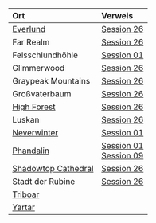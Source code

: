 | Ort | Verweis |
|:------------|:-----------------|
| [Everlund](https://lolindhir.github.io/PnP/campaigns/starter/locations/cities/everlund) | [Session 26](https://lolindhir.github.io/PnP/campaigns/starter/sessions/session026) |
| Far Realm | [Session 26](https://lolindhir.github.io/PnP/campaigns/starter/sessions/session026) |
| Felsschlundhöhle | [Session 01](https://lolindhir.github.io/PnP/campaigns/starter/sessions/session001) |
| Glimmerwood | [Session 26](https://lolindhir.github.io/PnP/campaigns/starter/sessions/session026) |
| Graypeak Mountains | [Session 26](https://lolindhir.github.io/PnP/campaigns/starter/sessions/session026) |
| Großvaterbaum | [Session 26](https://lolindhir.github.io/PnP/campaigns/starter/sessions/session026) |
| [High Forest](https://lolindhir.github.io/PnP/campaigns/starter/locations/regions/high_forest) | [Session 26](https://lolindhir.github.io/PnP/campaigns/starter/sessions/session026) |
| Luskan | [Session 26](https://lolindhir.github.io/PnP/campaigns/starter/sessions/session026) |
| [Neverwinter](https://lolindhir.github.io/PnP/campaigns/starter/locations/cities/neverwinter) | [Session 01](https://lolindhir.github.io/PnP/campaigns/starter/sessions/session001) |
| [Phandalin](https://lolindhir.github.io/PnP/campaigns/starter/locations/cities/phandalin) | [Session 01](https://lolindhir.github.io/PnP/campaigns/starter/sessions/session001)<br>[Session 09](https://lolindhir.github.io/PnP/campaigns/starter/sessions/session009) |
| [Shadowtop Cathedral](https://lolindhir.github.io/PnP/campaigns/starter/locations/landmarks/shadowtop_cathedral) | [Session 26](https://lolindhir.github.io/PnP/campaigns/starter/sessions/session026) |
| Stadt der Rubine | [Session 26](https://lolindhir.github.io/PnP/campaigns/starter/sessions/session026) |
| [Triboar](https://lolindhir.github.io/PnP/campaigns/starter/locations/cities/triboar) |  |
| [Yartar](https://lolindhir.github.io/PnP/campaigns/starter/locations/cities/yartar) |  |
